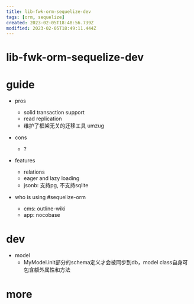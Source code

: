 ```yaml
---
title: lib-fwk-orm-sequelize-dev
tags: [orm, sequelize]
created: 2023-02-05T18:48:56.739Z
modified: 2023-02-05T18:49:11.444Z
---
```


# lib-fwk-orm-sequelize-dev

# guide
- pros
  - solid transaction support
  - read replication
  - 维护了框架无关的迁移工具 umzug

- cons
  - ?

- features
  - relations
  - eager and lazy loading
  - jsonb: 支持pg, 不支持sqlite

- who is using #sequelize-orm
  - cms: outline-wiki
  - app: nocobase
# dev
- model
  - MyModel.init部分的schema定义才会被同步到db，model class自身可包含额外属性和方法
# more
